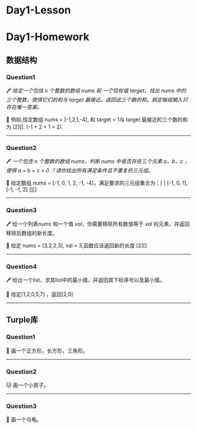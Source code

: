 # Day1-Lesson



# Day1-Homework

## 数据结构

### Question1

:pen: *给定一个包括 n 个整数的数组 nums 和 一个目标值 target。找出 nums 中的三个整数，使得它们的和与 target 最接近。返回这三个数的和。假定每组输入只存在唯一答案。*

:apple: 例如,给定数组 nums = [-1,2,1,-4], 和 target = 1与 target 最接近的三个数的和为 [2][]. (-1 + 2 + 1 = 2).





---

### Question2

:pen: *一个包含 n 个整数的数组 nums，判断 nums 中是否存在三个元素 a，b，c ，使得 a + b + c = 0 ？请你找出所有满足条件且不重复的三元组。*

:apple: 给定数组 nums = [-1, 0, 1, 2, -1, -4]，满足要求的三元组集合为：[ [ [-1, 0, 1], [-1, -1, 2]  ]][]





---

### Question3

:pen: 给一个列表*nums* 和一个值 *val*，你需要移除所有数值等于 *val* 的元素，并返回移除后数组的新长度。

:apple: 给定 nums = [3,2,2,3], val = 3,函数应该返回新的长度 [2][]







---

### Question4

:pen: 给出一个list，求其list中的最小值，并返回其下标序号以及最小值。

:apple: 给定[1,2,0,5,7] ，返回[2,0]





---

## Turple库

### Question1

:monkey: 画一个正方形，长方形，三角形。



---

### Question2

:cat: 画一个小房子。



---

### Question3

:pig: 画一个乌龟。

